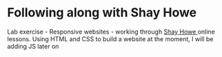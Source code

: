 # Following along with Shay Howe
Lab exercise - Responsive websites - working through <a href = https://learn.shayhowe.com/advanced-html-css/performance-organization/> Shay Howe </a> online lessons. 
Using HTML and CSS to build a website at the moment, I will be adding JS later on
